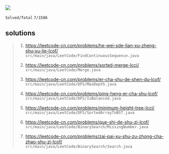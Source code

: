 ![](https://raw.githubusercontent.com/Ma63d/leetcode-spider/master/img/site-logo.png)

`Solved/Total`
`7/1586`

## solutions

>1. https://leetcode-cn.com/problems/he-wei-sde-lian-xu-zheng-shu-xu-lie-lcof/ `src/main/java/LeetCode/FindContinuousSequence.java`
>
>2. https://leetcode-cn.com/problems/sorted-merge-lcci/ `src/main/java/LeetCode/Merge.java`
>
>3. https://leetcode-cn.com/problems/er-cha-shu-de-shen-du-lcof/ `src/main/java/LeetCode/DFS/MaxDepth.java`
>
>4. https://leetcode-cn.com/problems/ping-heng-er-cha-shu-lcof/ `src/main/java/LeetCode/DFS/IsBalanced.java`
>
>5. https://leetcode-cn.com/problems/minimum-height-tree-lcci/ `src/main/java/LeetCode/DFS/SortedArrayToBST.java`
>
>6. https://leetcode-cn.com/problems/que-shi-de-shu-zi-lcof/ `src/main/java/LeetCode/BinarySearch/MissingNumber.java`
>
>7. https://leetcode-cn.com/problems/zai-pai-xu-shu-zu-zhong-cha-zhao-shu-zi-lcof/ `src/main/java/LeetCode/BinarySearch/Search.java`
